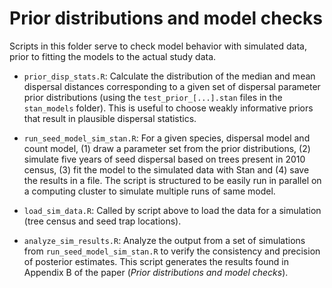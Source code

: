 # Prior distributions and model checks

Scripts in this folder serve to check model behavior with simulated data, prior to fitting the models to the actual study data.

- `prior_disp_stats.R`: Calculate the distribution of the median and mean dispersal distances corresponding to a given set of dispersal parameter prior distributions (using the `test_prior_[...].stan` files in the `stan_models` folder). This is useful to choose weakly informative priors that result in plausible dispersal statistics.

- `run_seed_model_sim_stan.R`: For a given species, dispersal model and count model, (1) draw a parameter set from the prior distributions, (2) simulate five years of seed dispersal based on trees present in 2010 census, (3) fit the model to the simulated data with Stan and (4) save the results in a file. The script is structured to be easily run in parallel on a computing cluster to simulate multiple runs of same model.

- `load_sim_data.R`: Called by script above to load the data for a simulation (tree census and seed trap locations).

- `analyze_sim_results.R`: Analyze the output from a set of simulations from `run_seed_model_sim_stan.R` to verify the consistency and precision of posterior estimates. This script generates the results found in Appendix B of the paper (*Prior distributions and model checks*). 